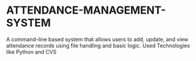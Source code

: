 # ATTENDANCE-MANAGEMENT-SYSTEM
A command-line based system that allows users to add, update, and view attendance records using file handling and basic logic.
Used Technologies like Python and CVS
